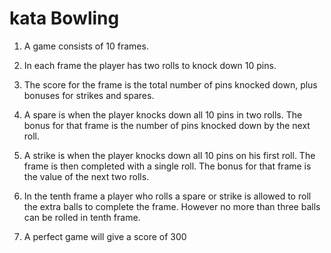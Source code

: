 # kata Bowling

1. A game consists of 10 frames. 

2. In each frame the player has two rolls to knock down 10 pins. 

3. The score for the frame is the total number of pins knocked down, plus bonuses for strikes and spares.

4. A spare is when the player knocks down all 10 pins in two rolls. The bonus for that frame is the number of pins knocked down by the next roll.

5. A strike is when the player knocks down all 10 pins on his first roll. The frame is then completed with a single roll. The bonus for that frame is the value of the next two rolls.

6. In the tenth frame a player who rolls a spare or strike is allowed to roll the extra balls to complete the frame. However no more than three balls can be rolled in tenth frame.

7. A perfect game will give a score of 300